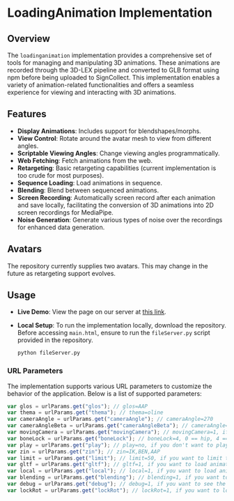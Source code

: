 # LoadingAnimation Implementation

## Overview
The `loadinganimation` implementation provides a comprehensive set of tools for managing and manipulating 3D animations. These animations are recorded through the 3D-LEX pipeline and converted to GLB format using npm before being uploaded to SignCollect. This implementation enables a variety of animation-related functionalities and offers a seamless experience for viewing and interacting with 3D animations.

## Features
- **Display Animations**: Includes support for blendshapes/morphs.
- **View Control**: Rotate around the avatar mesh to view from different angles.
- **Scriptable Viewing Angles**: Change viewing angles programmatically.
- **Web Fetching**: Fetch animations from the web.
- **Retargeting**: Basic retargeting capabilities (current implementation is too crude for most purposes).
- **Sequence Loading**: Load animations in sequence.
- **Blending**: Blend between sequenced animations.
- **Screen Recording**: Automatically screen record after each animation and save locally, facilitating the conversion of 3D animations into 2D screen recordings for MediaPipe.
- **Noise Generation**: Generate various types of noise over the recordings for enhanced data generation.

## Avatars
The repository currently supplies two avatars. This may change in the future as retargeting support evolves.

## Usage
- **Live Demo**: View the page on our server at [this link](https://leffe.science.uva.nl:8043/jari/BabylonSignLab/LoadingAnimation/main.html).
- **Local Setup**: To run the implementation locally, download the repository. Before accessing `main.html`, ensure to run the `fileServer.py` script provided in the repository.

  ```sh
  python fileServer.py
  ```
### URL Parameters
The implementation supports various URL parameters to customize the behavior of the application. Below is a list of supported parameters:

```javascript
var glos = urlParams.get("glos"); // glos=AAP
var thema = urlParams.get("thema"); // thema=oline
var cameraAngle = urlParams.get("cameraAngle"); // cameraAngle=270
var cameraAngleBeta = urlParams.get("cameraAngleBeta"); // cameraAngle=270
var movingCamera = urlParams.get("movingCamera"); // movingCamera=1, if you want the camera to keep moving
var boneLock = urlParams.get("boneLock"); // boneLock=4, 0 == hip, 4 == neck, etc.
var play = urlParams.get("play"); // play=no, if you don't want to play the animation
var zin = urlParams.get("zin"); // zin=IK,BEN,AAP
var limit = urlParams.get("limit"); // limit=50, if you want to limit the number of animations
var gltf = urlParams.get("gltf"); // gltf=1, if you want to load animations with gltf extension
var local = urlParams.get("local"); // local=1, if you want to load animations from a local folder
var blending = urlParams.get("blending"); // blending=1, if you want to blend animations
var debug = urlParams.get("debug"); // debug=1, if you want to see the debug terminal
var lockRot = urlParams.get("lockRot"); // lockRot=1, if you want to lock the animation hips to not rotate (useful when you want the animation to always be centered)
```
